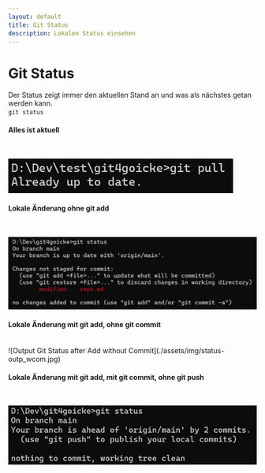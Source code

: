 ```yaml
---
layout: default
title: Git Status
description: Lokalen Status einsehen
---
```

# Git Status
Der Status zeigt immer den aktuellen Stand an und was als nächstes getan werden kann.<br>
`git status`
<br>

#### Alles ist aktuell
<br>

![Output Git Status Alles gut](./assets/img/status-outp_good.jpg)
<br>

#### Lokale Änderung ohne git add
<br>

![Output Git Status Local Changes without Add](./assets/img/status-outp_wadd.jpg)
<br>

#### Lokale Änderung mit git add, ohne git commit
<br>
![Output Git Status after Add without Commit](./assets/img/status-outp_wcom.jpg)
<br>

#### Lokale Änderung mit git add, mit git commit, ohne git push
<br>

![Output Git Status Ohne Push](./assets/img/status-outp_wpush.jpg)